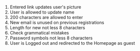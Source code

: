  1. Entered link updates user's picture
 2. User is allowed to update name
 3. 200 characters are allowed to enter
 4. New email is unused on previous registrations
 5. Length for new not less 8 characters
 6. Check grammatical mistakes
 7. Password symbols not less 8 characters
 8. User is Logged out and redirected to the Homepage as guest  

